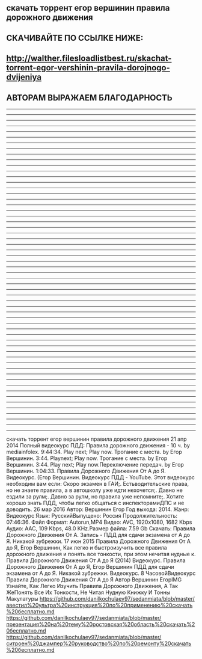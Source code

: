 скачать торрент егор вершинин правила дорожного движения
--------------------------------------------------
СКАЧИВАЙТЕ ПО ССЫЛКЕ НИЖЕ:
--------------------------------------------------
http://walther.filesloadlistbest.ru/skachat-torrent-egor-vershinin-pravila-dorojnogo-dvijeniya
--------------------------------------------------
АВТОРАМ ВЫРАЖАЕМ БЛАГОДАРНОСТЬ
--------------------------------------------------
--------------------------------------------------
--------------------------------------------------
--------------------------------------------------
--------------------------------------------------
--------------------------------------------------
--------------------------------------------------
--------------------------------------------------
--------------------------------------------------
--------------------------------------------------
--------------------------------------------------
--------------------------------------------------
--------------------------------------------------
--------------------------------------------------
--------------------------------------------------
--------------------------------------------------
--------------------------------------------------
--------------------------------------------------
--------------------------------------------------
--------------------------------------------------
--------------------------------------------------
--------------------------------------------------
--------------------------------------------------
--------------------------------------------------
--------------------------------------------------
--------------------------------------------------
--------------------------------------------------
--------------------------------------------------
--------------------------------------------------
--------------------------------------------------
--------------------------------------------------
--------------------------------------------------
--------------------------------------------------
--------------------------------------------------
--------------------------------------------------
--------------------------------------------------
--------------------------------------------------
--------------------------------------------------
--------------------------------------------------
--------------------------------------------------
--------------------------------------------------
--------------------------------------------------
--------------------------------------------------
--------------------------------------------------
--------------------------------------------------
--------------------------------------------------
--------------------------------------------------
--------------------------------------------------
--------------------------------------------------
--------------------------------------------------
--------------------------------------------------
--------------------------------------------------
--------------------------------------------------
--------------------------------------------------
--------------------------------------------------
--------------------------------------------------
--------------------------------------------------
--------------------------------------------------
--------------------------------------------------
скачать торрент егор вершинин правила дорожного движения 21 апр 2014  Полный видеокурс ПДД: Правила дорожного движения - 10 ч. by mediainfolex. 9:44:34. Play next; Play now. Трогание с места. by Егор Вершинин. 3:44. Playnext; Play now. Трогание с места. by Егор Вершинин. 3:44. Play next; Play now.Переключение передач. by Егор Вершинин. 1:04:33. Правила Дорожного Движения От А до Я. Видеокурс. (Егор Вершинин. Видеокурс ПДД - YouTube. Этот видеокурс необходим вам если: Скоро экзамен в ГАИ;. Естьводительские права, но не знаете правила, а в автошколу уже идти нехочется;. Давно не ездили за рулм;. Давно за рулм, но правила уже непомните;. Хотите хорошо знать ПДД, чтобы легко общаться с инспекторамиДПС и не доводить. 26 мар 2016  Автор: Вершинин Егор Год выхода: 2014. Жанр: Видеокурс Язык: РусскийВыпущено: Россия Продолжительность: 07:46:36. Файл Формат: Autorun,MP4 Видео: AVC, 1920x1080, 1682 Kbps Аудио: AAC, 109 Kbps, 48.0 KHz.Размер файла: 7.59 Gb Скачать: Правила Дорожного Движения От А. Запись - ПДД для сдачи экзамена от А до Я. Никакой зубрежки. 17 июн 2015  Правила Дорожного Движения От А до Я, Егор Вершинин, Как легко и быстроизучить все правила дорожного движения и понять все тонкости, при этом нечитая нудные к. Правила Дорожного Движения От А до Я (2014) Видеокурс. Правила Дорожного Движения От А до Я, Егор Вершинин
ПДД для сдачи экзамена от А до Я. Никакой зубрежки. Видеокурс. 8 ЧасовойВидеокурс Правила Дорожного Движения От А до Я Автор Вершинин ЕгорIMG Узнайте, Как Легко Изучить Правила Дорожного Движения, А Так ЖеПонять Все Их Тонкости, Не Читая Нудную Книжку И Тонны Макулатуры
https://github.com/danilkochulaev97/sedanmiata/blob/master/авестил%20ультра%20инструкция%20по%20применению%20скачать%20бесплатно.md
https://github.com/danilkochulaev97/sedanmiata/blob/master/презентация%20на%20тему%20ростовская%20область%20скачать%20бесплатно.md
https://github.com/danilkochulaev97/sedanmiata/blob/master/ситроен%20джампер%20руководство%20по%20ремонту%20скачать%20бесплатно.md